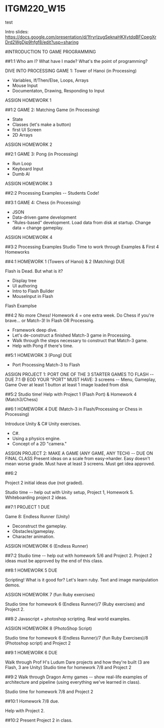 # ITGM220_W15

test

Intro slides: https://docs.google.com/presentation/d/1fryrlzugSeknaHKXytdqBFCpegXrDrd2WgDjp9hfgf8/edit?usp=sharing





#INTRODUCTION TO GAME PROGRAMMING

##1:1
Who am I? What have I made?
What's the point of programming?

DIVE INTO PROCESSING
GAME 1: Tower of Hanoi (in Processing)
* Variables, If/Then/Else, Loops, Arrays
* Mouse Input
* Documentaton, Drawing, Responding to Input

ASSIGN HOMEWORK 1

##1:2
GAME 2: Matching Game (in Processing)
* State
* Classes (let's make a button)
* first UI Screen
* 2D Arrays

ASSIGN HOMEWORK 2

##2:1
GAME 3: Pong (in Processing)
* Run Loop
* Keyboard Input
* Dumb AI    
  
ASSIGN HOMEWORK 3

##2:2
Processing Examples -- Students Code!


##3:1
GAME 4: Chess (in Processing)
* JSON
* Data-driven game development
* "Rules-based" development. Load data from disk at startup. Change data = change gameplay.

ASSIGN HOMEWORK 4

##3:2
Processing Examples
Studio Time to work through Examples & First 4 Homeworks


##4:1
HOMEWORK 1 (Towers of Hanoi) & 2 (Matching) DUE

Flash is Dead. But what is it? 
* Display tree
* UI authoring
* Intro to Flash Builder
* MouseInput in Flash

Flash Examplse

##4:2
No more Chess! Homework 4 = one extra week. Do Chess if you're brave... or Match-3! In Flash OR Processing.
* Framework deep dive. 
* Let's de-construct a finished Match-3 game in Processing.
* Walk through the steps necessary to construct that Match-3 game.
* Help with Pong if there's time.


##5:1
HOMEWORK 3 (Pong) DUE

* Port Processing Match-3 to Flash

ASSIGN PROJECT 1: PORT ONE OF THE 3 STARTER GAMES TO FLASH -- DUE 7:1 @ EOD
YOUR "PORT" MUST HAVE:
  3 screens -- Menu, Gameplay, Game Over
  at least 1 button
  at least 1 image loaded from disk

##5:2
Studio time! Help with Project 1 (Flash Port) & Homework 4 (Match3/Chess)

##6:1
HOMEWORK 4 DUE (Match-3 in Flash/Processing or Chess in Processing)

Introduce Unity & C#
Unity exercises.

* C#. 
* Using a physics engine. 
* Concept of a 2D "camera."

ASSIGN PROJECT 2: MAKE A GAME (ANY GAME, ANY TECH)  -- DUE ON FINAL CLASS
Present ideas on a scale from easy->harder. Easy doesn't mean worse grade.
Must have at least 3 screens. Must get idea approved.

##6:2


Project 2 initial ideas due (not graded).

Studio time -- help out with Unity setup, Project 1, Homework 5. Whiteboarding project 2 ideas.


##7:1 
PROJECT 1 DUE

Game 8: Endless Runner (Unity)
* Deconstruct the gameplay.
* Obstacles/gameplay. 
* Character animation. 

ASSIGN HOMEWORK 6 (Endless Runner)

##7:2
Studio time -- help out with homework 5/6 and Project 2.
Project 2 ideas must be approved by the end of this class.

##8:1
HOMEWORK 5 DUE

Scripting! What is it good for? Let's learn ruby.
Text and image manipulation demos.

ASSIGN HOMEWORK 7 (fun Ruby exercises)

Studio time for homework 6 (Endless Runner)/7 (Ruby exercises) and Project 2.


##8:2
Javascript + photoshop scripting. Real world examples.

ASSIGN HOMEWORK 8 (PhotoShop Script)

Studio time for homework 6 (Endless Runner)/7 (fun Ruby Exercises)/8 (Photoshop script) and Project 2


##9:1
HOMEWORK 6 DUE

Walk through Prof H's Ludum Dare projects and how they're built (3 are Flash, 3 are Unity)
Studio time for homework 7/8 and Project 2

##9:2
Walk through Dragon Army games -- show real-life examples of architecture and pipeline (using everything we've learned in class).

Studio time for homework 7/8 and Project 2

##10:1
Homework 7/8 due. 

Help with Project 2.


##10:2
Present Project 2 in class.


